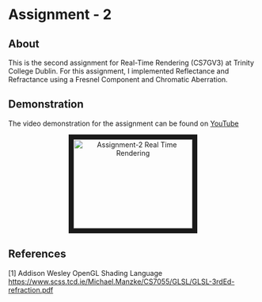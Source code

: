 # Assignment - 2


## About

This is the second assignment for Real-Time Rendering (CS7GV3) at Trinity College Dublin. For this assignment, I implemented Reflectance and Refractance using a Fresnel Component and Chromatic Aberration.

## Demonstration

The video demonstration for the assignment can be found on [YouTube](https://www.youtube.com/watch?v=BHHykm4PXPo)
<p align='center'>
  <a href="http://www.youtube.com/watch?feature=player_embedded&v=BHHykm4PXPo" target="_blank">
      <img src="http://img.youtube.com/vi/BHHykm4PXPo/0.jpg" alt="Assignment-2 Real Time Rendering" width="240" height="180" border="10" />
  </a>
<p>

## References

[1] Addison Wesley OpenGL Shading Language https://www.scss.tcd.ie/Michael.Manzke/CS7055/GLSL/GLSL-3rdEd-refraction.pdf
